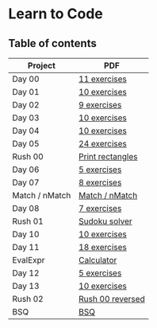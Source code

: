 # Learn to Code



## Table of contents

| Project        | PDF                                       |
|----------------|-------------------------------------------|
| Day 00         | [11 exercises](day00/d00.en.pdf)          |
| Day 01         | [10 exercises](day01/d01.en.pdf)          |
| Day 02         | [9 exercises](day02/d02.en.pdf)           |
| Day 03         | [10 exercises](day03/d03.en.pdf)          |
| Day 04         | [10 exercises](day04/d04.en.pdf)          |
| Day 05         | [24 exercises](day05/d05.en.pdf)          |
| Rush 00        | [Print rectangles](rush00/colle00.en.pdf) |
| Day 06         | [5 exercises](day06/d06.en.pdf)           |
| Day 07         | [8 exercises](day07/d07.en.pdf)           |
| Match / nMatch | [Match / nMatch](match/proj01.en.pdf)     |
| Day 08         | [7 exercises](day08/d08.en.pdf)           |
| Rush 01        | [Sudoku solver](rush01/colle01.en.pdf)    |
| Day 10         | [10 exercises](day10/d10.en.pdf)          |
| Day 11         | [18 exercises](day11/d11.en.pdf)          |
| EvalExpr       | [Calculator](evalExpr/proj02.en.pdf)      |
| Day 12         | [5 exercises](day12/d12.en.pdf)           |
| Day 13         | [10 exercises](day13/d13.en.pdf)          |
| Rush 02        | [Rush 00 reversed](rush02/colle02.en.pdf) |
| BSQ            | [BSQ](bsq/bsq.en.pdf)                     |
